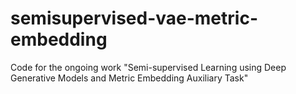 # semisupervised-vae-metric-embedding
Code for the ongoing work "Semi-supervised Learning using Deep Generative Models and Metric Embedding Auxiliary Task"
